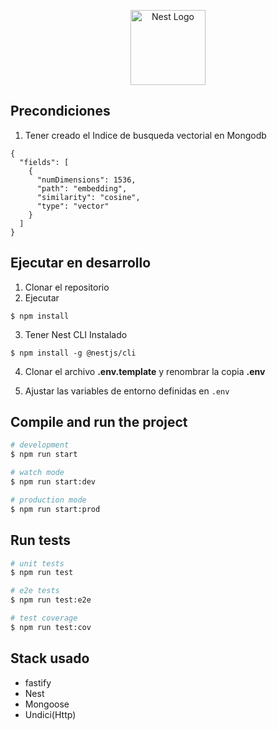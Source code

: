 <p align="center">
  <a href="http://nestjs.com/" target="blank"><img src="https://nestjs.com/img/logo-small.svg" width="120" alt="Nest Logo" /></a>
</p>

## Precondiciones 
1. Tener creado el Indice de busqueda vectorial en Mongodb
```
{
  "fields": [
    {
      "numDimensions": 1536,
      "path": "embedding",
      "similarity": "cosine",
      "type": "vector"
    }
  ]
}

```
## Ejecutar en desarrollo

1. Clonar el repositorio
2. Ejecutar

```
$ npm install
```

3. Tener Nest CLI Instalado

```
$ npm install -g @nestjs/cli
```
4. Clonar el archivo **.env.template** y renombrar la copia **.env**

5. Ajustar las variables de entorno definidas en `.env`

## Compile and run the project

```bash
# development
$ npm run start

# watch mode
$ npm run start:dev

# production mode
$ npm run start:prod
```

## Run tests

```bash
# unit tests
$ npm run test

# e2e tests
$ npm run test:e2e

# test coverage
$ npm run test:cov
```

## Stack usado
- fastify
- Nest
- Mongoose
- Undici(Http)